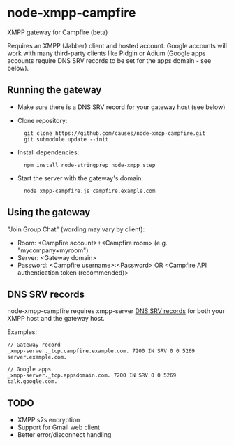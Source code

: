 # node-xmpp-campfire

XMPP gateway for Campfire (beta)

Requires an XMPP (Jabber) client and hosted account. Google accounts will work with many third-party clients like Pidgin or Adium (Google apps accounts require DNS SRV records to be set for the apps domain - see below).


## Running the gateway

- Make sure there is a DNS SRV record for your gateway host (see below)
- Clone repository:

        git clone https://github.com/causes/node-xmpp-campfire.git
        git submodule update --init
    
- Install dependencies:

        npm install node-stringprep node-xmpp step
      
- Start the server with the gateway's domain:

        node xmpp-campfire.js campfire.example.com


## Using the gateway

"Join Group Chat" (wording may vary by client):

- Room: &lt;Campfire account&gt;+&lt;Campfire room&gt; (e.g. "mycompany+myroom")
- Server: &lt;Gateway domain&gt;
- Password: &lt;Campfire username&gt;:&lt;Password&gt; OR &lt;Campfire API authentication token (recommended)&gt;


## DNS SRV records

node-xmpp-campfire requires xmpp-server [DNS SRV records](http://en.wikipedia.org/wiki/SRV_record) for both your XMPP host and the gateway host.

Examples:

    // Gateway record
    _xmpp-server._tcp.campfire.example.com. 7200 IN SRV 0 0 5269 server.example.com.
    
    // Google apps
    _xmpp-server._tcp.appsdomain.com. 7200 IN SRV 0 0 5269 talk.google.com.


## TODO

- XMPP s2s encryption
- Support for Gmail web client
- Better error/disconnect handling
